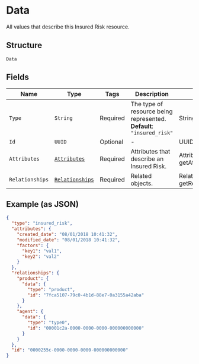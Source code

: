 
# Data

All values that describe this Insured Risk resource.

## Structure

`Data`

## Fields

| Name | Type | Tags | Description | Getter | Setter |
|  --- | --- | --- | --- | --- | --- |
| `Type` | `String` | Required | The type of resource being represented.<br>**Default**: `"insured_risk"` | String getType() | setType(String type) |
| `Id` | `UUID` | Optional | - | UUID getId() | setId(UUID id) |
| `Attributes` | [`Attributes`](../../doc/models/attributes.md) | Required | Attributes that describe an Insured Risk. | Attributes getAttributes() | setAttributes(Attributes attributes) |
| `Relationships` | [`Relationships`](../../doc/models/relationships.md) | Required | Related objects. | Relationships getRelationships() | setRelationships(Relationships relationships) |

## Example (as JSON)

```json
{
  "type": "insured_risk",
  "attributes": {
    "created_date": "08/01/2018 10:41:32",
    "modified_date": "08/01/2018 10:41:32",
    "factors": {
      "key1": "val1",
      "key2": "val2"
    }
  },
  "relationships": {
    "product": {
      "data": {
        "type": "product",
        "id": "7fca5107-79c0-4b1d-88e7-0a3155a42aba"
      }
    },
    "agent": {
      "data": {
        "type": "type0",
        "id": "00001c2a-0000-0000-0000-000000000000"
      }
    }
  },
  "id": "0000255c-0000-0000-0000-000000000000"
}
```

